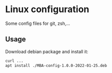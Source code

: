 # Linux configuration

Some config files for git, zsh,...

## Usage

Download debian package and install it:

```sh
curl ...
apt install ./MBA-config-1.0.0-2022-01-25.deb
```

